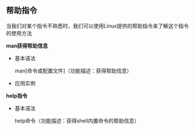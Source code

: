 ## 帮助指令

当我们对某个指令不熟悉时，我们可以使用Linux提供的帮助指令来了解这个指令的使用方法

**man获得帮助信息**

- 基本语法
  
  man[命令或配置文件]（功能描述：获得帮助信息）

- 应用实例


**help指令**

- 基本语法
  
  help命令（功能描述：获得shell内置命令的帮助信息）

